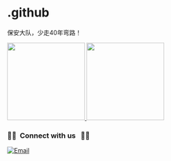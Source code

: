 # .github
保安大队，少走40年弯路！

<a href="https://github.com/AVS1508">
  <img height="180em" src="https://github-readme-stats.vercel.app/api?username=BaoAnDaDui&theme=buefy&show_icons=true" />
  <img height="180em" src="https://github-readme-stats.vercel.app/api/top-langs/?username=BaoAnDaDui&theme=buefy&layout=compact" />
</a>

<br/>

<h3> 🤝🏻 &nbsp;Connect with us &nbsp; 🤝🏻  </h3>
<a href="mailto:wxiao1002@yeah.net"><img alt="Email" src="https://img.shields.io/badge/wxiao1002@yeah.net-blue?style=flat-square&logo=gmail"></a>
